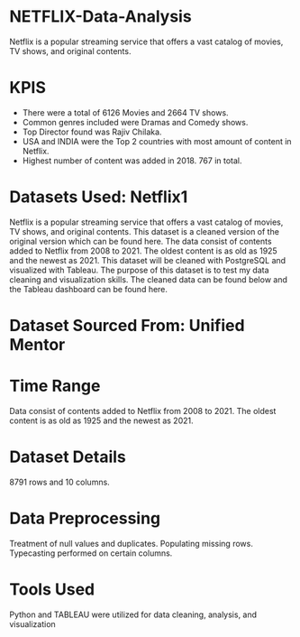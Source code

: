 # NETFLIX-Data-Analysis

Netflix is a popular streaming service that offers a vast catalog of movies, TV shows, and original contents.


# KPIS
- There were a total of 6126 Movies and 2664 TV shows.
- Common genres included were Dramas and Comedy shows.
- Top Director found was Rajiv Chilaka.
- USA and INDIA were the Top 2 countries with most amount of content in Netflix.
- Highest number of content was added in 2018. 767 in total.


# Datasets Used:   Netflix1

Netflix is a popular streaming service that offers a vast catalog of movies, TV shows, and original contents. This
dataset is a cleaned version of the original version which can be found here. The data consist of contents added to
Netflix from 2008 to 2021. The oldest content is as old as 1925 and the newest as 2021. This dataset will be
cleaned with PostgreSQL and visualized with Tableau. The purpose of this dataset is to test my data cleaning and
visualization skills. The cleaned data can be found below and the Tableau dashboard can be found here.


# Dataset Sourced From:   Unified Mentor


# Time Range
Data consist of contents added to Netflix from 2008 to 2021. The oldest content is as old as 1925 and the newest as 2021.


# Dataset Details
8791 rows and 10 columns.


# Data Preprocessing
Treatment  of null values and duplicates. 
Populating missing rows. 
Typecasting performed on certain columns.


 # Tools Used
 Python and TABLEAU were utilized for data cleaning, analysis, and visualization

